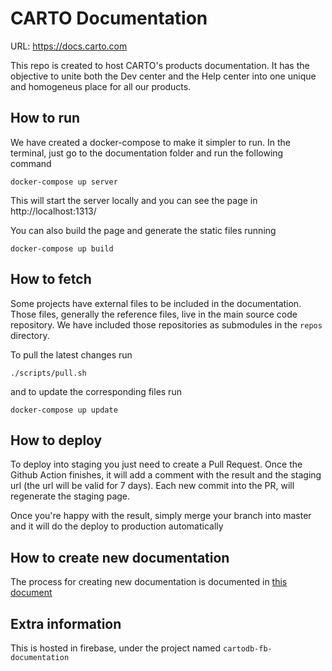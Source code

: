# CARTO Documentation

URL: https://docs.carto.com

This repo is created to host CARTO's products documentation. It has the objective to unite both the Dev center and the Help center into one unique and homogeneus place for all our products.

## How to run

We have created a docker-compose to make it simpler to run. In the terminal, just go to the documentation folder and run the following command

```
docker-compose up server
```

This will start the server locally and you can see the page in http://localhost:1313/

You can also build the page and generate the static files running 

```
docker-compose up build
```

## How to fetch

Some projects have external files to be included in the documentation. Those files, generally the reference files, live in the main source code repository. We have included those repositories as submodules in the `repos` directory.

To pull the latest changes run

```
./scripts/pull.sh
```

and to update the corresponding files run

```
docker-compose up update
```

## How to deploy

To deploy into staging you just need to create a Pull Request. Once the Github Action finishes, it will add a comment with the result and the staging url (the url will be valid for 7 days). Each new commit into the PR, will regenerate the staging page.

Once you're happy with the result, simply merge your branch into master and it will do the deploy to production automatically

## How to create new documentation

The process for creating new documentation is documented in [this document](ADDING-DOCUMENTATION.md)

## Extra information

This is hosted in firebase, under the project named `cartodb-fb-documentation`
